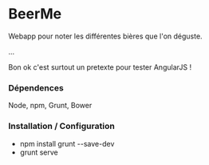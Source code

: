 # BeerMe
Webapp pour noter les différentes bières que l'on déguste.

...

Bon ok c'est surtout un pretexte pour tester AngularJS !

### Dépendences

Node, npm, Grunt, Bower

### Installation / Configuration

 - npm install grunt --save-dev
 - grunt serve
